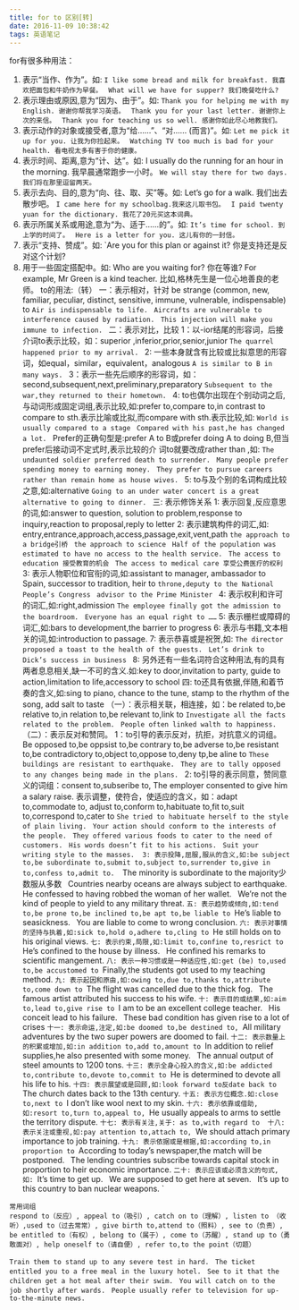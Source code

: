 ```yaml
---
title: for to 区别[转]
date: 2016-11-09 10:38:42
tags: 英语笔记
---
```

for有很多种用法： 
1. 表示“当作、作为”。如: 
`I like some bread and milk for breakfast. 我喜欢把面包和牛奶作为早餐。 `
`What will we have for supper? 我们晚餐吃什么? `
2. 表示理由或原因,意为“因为、由于”。如: 
`Thank you for helping me with my English. 谢谢你帮我学习英语。 `
`Thank you for your last letter. 谢谢你上次的来信。 `
`Thank you for teaching us so well. 感谢你如此尽心地教我们。 `
3. 表示动作的对象或接受者,意为“给……”、“对…… (而言)”。如: 
`Let me pick it up for you. 让我为你捡起来。 `
`Watching TV too much is bad for your health. 看电视太多有害于你的健康。 `
4. 表示时间、距离,意为“计、达”。如: 
I usually do the running for an hour in the morning. 我早晨通常跑步一小时。 
`We will stay there for two days. 我们将在那里逗留两天。 `
5. 表示去向、目的,意为“向、往、取、买”等。如: 
Let’s go for a walk. 我们出去散步吧。 
`I came here for my schoolbag.我来这儿取书包。 `
`I paid twenty yuan for the dictionary. 我花了20元买这本词典。 `
6. 表示所属关系或用途,意为“为、适于……的”。如: 
`It’s time for school. 到上学的时间了。 `
`Here is a letter for you. 这儿有你的一封信。 `
7. 表示“支持、赞成”。如: 
`Are you for this plan or against it? 你是支持还是反对这个计划? 
8. 用于一些固定搭配中。如: 
Who are you waiting for? 你在等谁? 
For example, Mr Green is a kind teacher. 比如,格林先生是一位心地善良的老师。
to的用法:（转） 
一：表示相对，针对 
be strange (common, new, familiar, peculiar, distinct, sensitive, immune, vulnerable, indispensable) to 
`Air is indispensable to life. `
`Aircrafts are vulnerable to interference caused by radiation. `
`This injection will make you immune to infection. `
二：表示对比，比较 
1：以-ior结尾的形容词，后接介词to表示比较，如：superior ,inferior,prior,senior,junior 
`The quarrel happened prior to my arrival. `
2: 一些本身就含有比较或比拟意思的形容词，如equal，similar，equivalent，analogous 
`A is similar to B in many ways. `
3：表示一些先后顺序的形容词，如：second,subsequent,next,preliminary,preparatory 
`Subsequent to the war,they returned to their hometown. `
4: to也偶尔出现在个别动词之后,与动词形成固定词组,表示比较,如:prefer to,compare to,in contrast to 
compare to sth.表示比喻或比拟,而compare with sth.表示比较,如: 
`World is usually compared to a stage `
`Compared with his past,he has changed a lot. `
Prefer的正确句型是:prefer A to B或prefer doing A to doing B,但当prefer后接动词不定式时,表示比较的介 
词to就要改成rather than ,如: 
`The undaunted soldier preferred death to surrender. `
`Many people prefer spending money to earning money. `
`They prefer to pursue careers rather than remain home as house wives. `
5: to与及个别的名词构成比较之意,如:alternative 
`Going to an under water concert is a great alternative to going to dinner. `
三: 表示修饰关系 
1: 表示回复,反应意思的词,如:answer to question, 
solution to problem,response to inquiry,reaction to proposal,reply to letter 
2: 表示建筑构件的词汇,如: entry,entrance,approach,access,passage,exit,vent,path 
`the approach to a bridge引桥 `
`the approach to science `
`Half of the population was estimated to have no access to the health service. `
`The access to education 接受教育的机会 `
`The access to medical care 享受公费医疗的权利 `
3: 表示人物职位和官衔的词,如:assistant to manager, ambassador to Spain, successor to tradition, heir to 
`throne,deputy to the National People’s Congress `
`advisor to the Prime Minister `
4: 表示权利和许可的词汇,如:right,admission 
`The employee finally got the admission to the boardroom. `
`Everyone has an equal right to ……`
5: 表示栅栏或障碍的词汇,如:bars to development,the barrier to progress 
6: 表示与书籍,文本相关的词,如:introduction to passage. 
7: 表示恭喜或是祝贺,如: 
`The director proposed a toast to the health of the guests. `
`Let’s drink to Dick’s success in business `
8: 另外还有一些名词符合这种用法,有的具有两者息息相关,缺一不可的含义.如:key to door,invitation to 
party, 
guide to action,limitation to life,accessory to school 
四: to还具有依据,伴随,和着节奏的含义,如:sing to piano, chance to the tune, stamp to the rhythm of the song, add salt to taste 
（一）：表示相关联，相连接，如：be related to,be relative to,in relation to,be relevant to,link to 
`Investigate all the facts related to the problem. `
`People often linked walth to happiness. `
（二）：表示反对和赞同。 
1：to引导的表示反对，抗拒，对抗意义的词组。Be opposed to,be oppsist to,be contrary to,be adverse to,be 
resistant to,be contradictory to,object to,oppose to,deny tp,be aline to 
`These buildings are resistant to earthquake. `
`They are to tally opposed to any changes being made in the plans. `
2: to引导的表示同意，赞同意义的词组：consent to,subseribe to, 
The employer consented to give him a salary raise. 
表示调整，使符合，使适应的含义，如：adapt to,commodate to, adjust to,conform to,habituate to,fit to,suit 
to,correspond to,cater to 
`She tried to habituate herself to the style of plain living. `
`Your action should conform to the interests of the people. `
`They offered various foods to cater to the need of customers. `
`His words doesn’t fit to his actions. `
`Suit your writing style to the masses. 
3: 表示投降,屈服,服从的含义,如:be subject to,be subordinate to,submit to,subject to,surrender to,give in 
to,confess to,admit to. 
`The minority is subordinate to the majority少数服从多数 `
`Countries nearby oceans are always subject to earthquake. `
`He confessed to having robbed the woman of her wallet. `
`We’re not the kind of people to yield to any military threat. `
五: 表示趋势或倾向,如:tend to,be prone to,be inclined to,be apt to,be liable to 
`He’s liable to seasickness. `
`You are liable to come to wrong conclusion. `
六: 表示对事情的坚持与执着,如:sick to,hold o,adhere to,cling to 
`He still holds on to his original views. `
七: 表示约束,局限,如:limit to,confine to,resrict to 
`He’s confined to the house by illness. `
`He confined his remarks to scientific mangement. `
八: 表示一种习惯或是一种适应性,如:get (be) to,used to,be accustomed to 
`Finally,the students got used to my teaching method. `
九: 表示起因和原由,如:owing to,due to,thanks to,attribute to,come down to 
`The flight was cancelled due to the thick fog. `
`The famous artist attributed his success to his wife. `
十: 表示目的或结果,如:aim to,lead to,give rise to 
`I am to be an excellent college teacher. `
`His conceit lead to his failure. `
`These bad condition has given rise to a lot of crises `
十一: 表示命运,注定,如:be doomed to,be destined to, 
`All military adventures by the two super powers are doomed to fail. `
十二: 表示数量上的积累或增加,如:in addition to,add to,amount to 
`In addition to relief supplies,he also presented with some money. `
`The annual output of steel amounts to 1200 tons. `
十三: 表示全身心投入的含义,如:be addicted to,contribute to,devote to,commit to 
`He is determined to devote all his life to his. `
十四: 表示展望或是回顾,如:look forward to反date back to 
`The church dates back to the 13th century. `
十五: 表示方位概念.如:close to,next to 
`I don’t like wool next to my skin. `
十六: 表示依靠或借助,如:resort to,turn to,appeal to, 
`He usually appeals to arms to settle the territory dispute. `
十七: 表示有关注,关于: as to,with regard to 
十八: 表示关注或重视,如:pay attention to,attach to, 
`We should attach primary importance to job training. `
十九: 表示依据或是根据,如:according to,in proportion to 
`According to today’s newspaper,the match will be postponed. `
`The lending countries subscribe towards capital stock in proportion to heir economic importance. `
二十: 表示应该或必须含义的句式, 如: 
`It’s time to get up. `
`We are supposed to get here at seven. `
`It’s up to this country to ban nuclear weapons. `
```
常用词组 
respond to（反应）, appeal to（吸引）, catch on to（理解）, listen to （收听）,used to（过去常常）, give birth to,attend to（照料）, see to（负责）, be entitled to（有权）, belong to（属于）, come to（苏醒）, stand up to（勇敢面对）, help oneself to（请自便）, refer to,to the point（切题）
```
`Train them to stand up to any severe test in hard. `
`The ticket entitled you to a free meal in the luxury hotel. `
`See to it that the children get a hot meal after their swim. `
`You will catch on to the job shortly after wards. `
`People usually refer to television for up-to-the-minute news.`